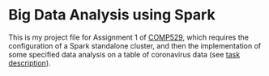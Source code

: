 # Big Data Analysis using Spark

This is my project file for Assignment 1 of [COMP529](https://intranet.csc.liv.ac.uk/teaching/modules/module.php?code=COMP529), which  requires the configuration of a Spark standalone cluster, and then the implementation of some specified data analysis on a table of coronavirus data (see [task description](A1.pdf)).
